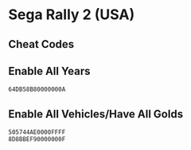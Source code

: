 # Sega Rally 2 (USA)

## Cheat Codes

## Enable All Years

```
64DB58B80000000A

```

## Enable All Vehicles/Have All Golds

```
505744AE0000FFFF
8D8BBEF90000000F

```

